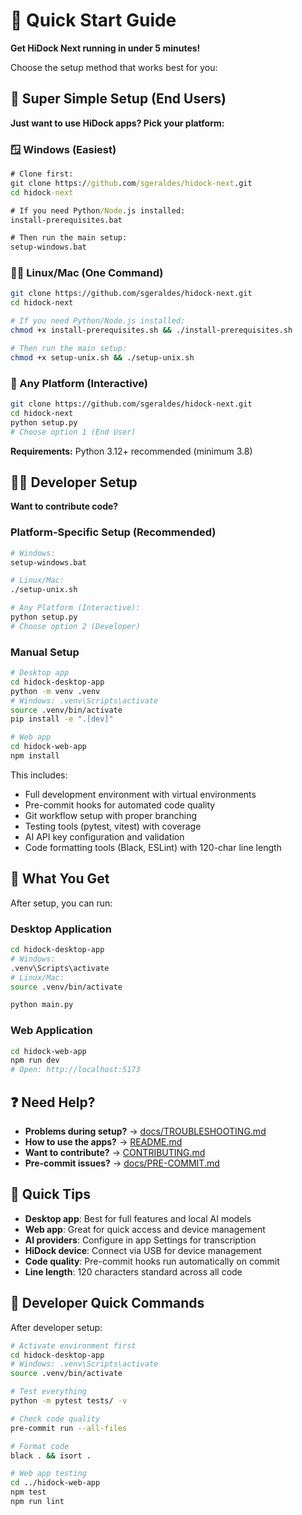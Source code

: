 # 🚀 Quick Start Guide

**Get HiDock Next running in under 5 minutes!**

Choose the setup method that works best for you:

## 🚀 Super Simple Setup (End Users)

**Just want to use HiDock apps? Pick your platform:**

### 🪟 Windows (Easiest)
```cmd
# Clone first:
git clone https://github.com/sgeraldes/hidock-next.git
cd hidock-next

# If you need Python/Node.js installed:
install-prerequisites.bat

# Then run the main setup:
setup-windows.bat
```

### 🐧🍎 Linux/Mac (One Command)
```bash
git clone https://github.com/sgeraldes/hidock-next.git
cd hidock-next

# If you need Python/Node.js installed:
chmod +x install-prerequisites.sh && ./install-prerequisites.sh

# Then run the main setup:
chmod +x setup-unix.sh && ./setup-unix.sh
```

### 🐍 Any Platform (Interactive)
```bash
git clone https://github.com/sgeraldes/hidock-next.git
cd hidock-next
python setup.py
# Choose option 1 (End User)
```

**Requirements:** Python 3.12+ recommended (minimum 3.8)

## 👨‍💻 Developer Setup

**Want to contribute code?**

### Platform-Specific Setup (Recommended)
```bash
# Windows:
setup-windows.bat

# Linux/Mac:
./setup-unix.sh

# Any Platform (Interactive):
python setup.py
# Choose option 2 (Developer)
```

### Manual Setup
```bash
# Desktop app
cd hidock-desktop-app
python -m venv .venv
# Windows: .venv\Scripts\activate
source .venv/bin/activate
pip install -e ".[dev]"

# Web app
cd hidock-web-app
npm install
```

This includes:
- Full development environment with virtual environments
- Pre-commit hooks for automated code quality
- Git workflow setup with proper branching
- Testing tools (pytest, vitest) with coverage
- AI API key configuration and validation
- Code formatting tools (Black, ESLint) with 120-char line length

## 📱 What You Get

After setup, you can run:

### Desktop Application
```bash
cd hidock-desktop-app
# Windows:
.venv\Scripts\activate
# Linux/Mac:
source .venv/bin/activate

python main.py
```

### Web Application
```bash
cd hidock-web-app
npm run dev
# Open: http://localhost:5173
```

## ❓ Need Help?

- **Problems during setup?** → [docs/TROUBLESHOOTING.md](docs/TROUBLESHOOTING.md)
- **How to use the apps?** → [README.md](README.md)
- **Want to contribute?** → [CONTRIBUTING.md](CONTRIBUTING.md)
- **Pre-commit issues?** → [docs/PRE-COMMIT.md](docs/PRE-COMMIT.md)

## 🎯 Quick Tips

- **Desktop app**: Best for full features and local AI models
- **Web app**: Great for quick access and device management
- **AI providers**: Configure in app Settings for transcription
- **HiDock device**: Connect via USB for device management
- **Code quality**: Pre-commit hooks run automatically on commit
- **Line length**: 120 characters standard across all code

## 🔧 Developer Quick Commands

After developer setup:

```bash
# Activate environment first
cd hidock-desktop-app
# Windows: .venv\Scripts\activate
source .venv/bin/activate

# Test everything
python -m pytest tests/ -v

# Check code quality
pre-commit run --all-files

# Format code
black . && isort .

# Web app testing
cd ../hidock-web-app
npm test
npm run lint
```
